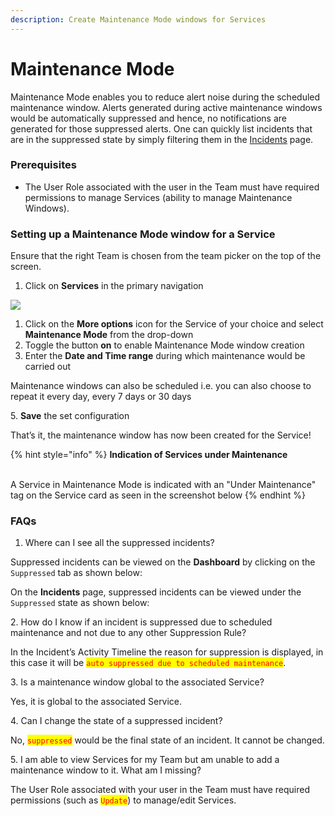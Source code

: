 ```yaml
---
description: Create Maintenance Mode windows for Services
---
```


# Maintenance Mode

Maintenance Mode enables you to reduce alert noise during the scheduled maintenance window. Alerts generated during active maintenance windows would be automatically suppressed and hence, no notifications are generated for those suppressed alerts. One can quickly list incidents that are in the suppressed state by simply filtering them in the [Incidents](../incident-list/incident-list-view.md#quick-filter-by-incident-status) page.

### Prerequisites <a href="#prerequisites" id="prerequisites"></a>

* The User Role associated with the user in the Team must have required permissions to manage Services (ability to manage Maintenance Windows).

### Setting up a Maintenance Mode window for a Service <a href="#setting-up-a-maintenance-mode-window-for-a-service" id="setting-up-a-maintenance-mode-window-for-a-service"></a>

Ensure that the right Team is chosen from the team picker on the top of the screen.

1. Click on **Services** in the primary navigation

![](../.gitbook/assets/maintenance\_1.png)

1. Click on the **More options** icon for the Service of your choice and select **Maintenance Mode** from the drop-down
2. Toggle the button **on** to enable Maintenance Mode window creation
3. Enter the **Date and Time range** during which maintenance would be carried out

Maintenance windows can also be scheduled i.e. you can also choose to repeat it every day, every 7 days or 30 days

5\. **Save** the set configuration

That’s it, the maintenance window has now been created for the Service!

{% hint style="info" %}
**Indication of Services under Maintenance**

\
A Service in Maintenance Mode is indicated with an "Under Maintenance" tag on the Service card as seen in the screenshot below
{% endhint %}

### FAQs <a href="#faqs" id="faqs"></a>

1. Where can I see all the suppressed incidents?

Suppressed incidents can be viewed on the **Dashboard** by clicking on the `Suppressed` tab as shown below:

On the **Incidents** page, suppressed incidents can be viewed under the `Suppressed` state as shown below:

2\. How do I know if an incident is suppressed due to scheduled maintenance and not due to any other Suppression Rule?

In the Incident’s Activity Timeline the reason for suppression is displayed, in this case it will be <mark style="color:red;">`auto suppressed due to scheduled maintenance`</mark>.

3\. Is a maintenance window global to the associated Service?

Yes, it is global to the associated Service.

4\. Can I change the state of a suppressed incident?

No, <mark style="color:red;">`suppressed`</mark> would be the final state of an incident. It cannot be changed.

5\. I am able to view Services for my Team but am unable to add a maintenance window to it. What am I missing?

The User Role associated with your user in the Team must have required permissions (such as <mark style="color:red;">`Update`</mark>) to manage/edit Services.
